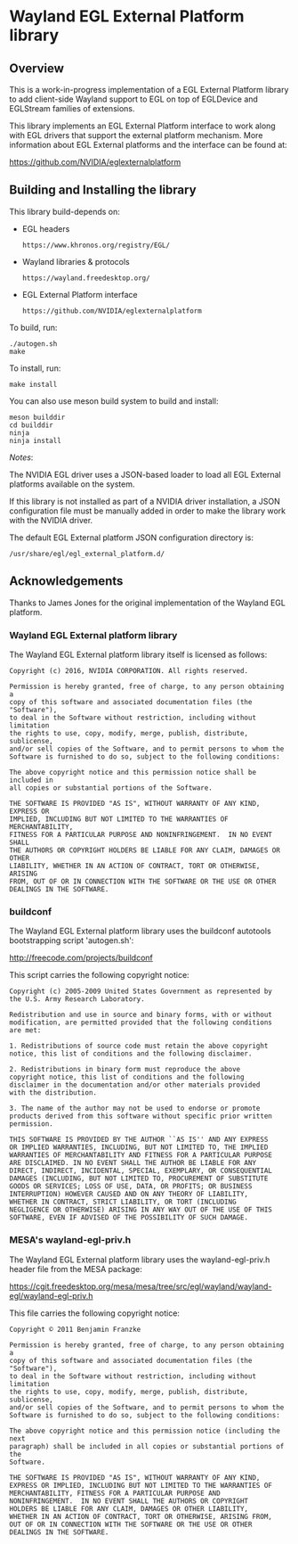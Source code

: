 Wayland EGL External Platform library
=====================================

Overview
--------

This is a work-in-progress implementation of a EGL External Platform library to
add client-side Wayland support to EGL on top of EGLDevice and EGLStream
families of extensions.

This library implements an EGL External Platform interface to work along with
EGL drivers that support the external platform mechanism. More information
about EGL External platforms and the interface can be found at:

https://github.com/NVIDIA/eglexternalplatform


Building and Installing the library
-----------------------------------

This library build-depends on:

 * EGL headers

       https://www.khronos.org/registry/EGL/

 * Wayland libraries & protocols

       https://wayland.freedesktop.org/

 * EGL External Platform interface

       https://github.com/NVIDIA/eglexternalplatform


To build, run:

    ./autogen.sh
    make


To install, run:

    make install


You can also use meson build system to build and install:

    meson builddir
    cd builddir
    ninja
    ninja install


*Notes*:

The NVIDIA EGL driver uses a JSON-based loader to load all EGL External
platforms available on the system.

If this library is not installed as part of a NVIDIA driver installation,
a JSON configuration file must be manually added in order to make the
library work with the NVIDIA driver.

The default EGL External platform JSON configuration directory is:

  `/usr/share/egl/egl_external_platform.d/`


Acknowledgements
----------------

Thanks to James Jones for the original implementation of the Wayland EGL
platform.


### Wayland EGL External platform library ###

The Wayland EGL External platform library itself is licensed as follows:

    Copyright (c) 2016, NVIDIA CORPORATION. All rights reserved.

    Permission is hereby granted, free of charge, to any person obtaining a
    copy of this software and associated documentation files (the "Software"),
    to deal in the Software without restriction, including without limitation
    the rights to use, copy, modify, merge, publish, distribute, sublicense,
    and/or sell copies of the Software, and to permit persons to whom the
    Software is furnished to do so, subject to the following conditions:

    The above copyright notice and this permission notice shall be included in
    all copies or substantial portions of the Software.

    THE SOFTWARE IS PROVIDED "AS IS", WITHOUT WARRANTY OF ANY KIND, EXPRESS OR
    IMPLIED, INCLUDING BUT NOT LIMITED TO THE WARRANTIES OF MERCHANTABILITY,
    FITNESS FOR A PARTICULAR PURPOSE AND NONINFRINGEMENT.  IN NO EVENT SHALL
    THE AUTHORS OR COPYRIGHT HOLDERS BE LIABLE FOR ANY CLAIM, DAMAGES OR OTHER
    LIABILITY, WHETHER IN AN ACTION OF CONTRACT, TORT OR OTHERWISE, ARISING
    FROM, OUT OF OR IN CONNECTION WITH THE SOFTWARE OR THE USE OR OTHER
    DEALINGS IN THE SOFTWARE.


### buildconf ###

The Wayland EGL External platform library uses the buildconf autotools
bootstrapping script 'autogen.sh':

http://freecode.com/projects/buildconf

This script carries the following copyright notice:

    Copyright (c) 2005-2009 United States Government as represented by
    the U.S. Army Research Laboratory.

    Redistribution and use in source and binary forms, with or without
    modification, are permitted provided that the following conditions
    are met:

    1. Redistributions of source code must retain the above copyright
    notice, this list of conditions and the following disclaimer.

    2. Redistributions in binary form must reproduce the above
    copyright notice, this list of conditions and the following
    disclaimer in the documentation and/or other materials provided
    with the distribution.

    3. The name of the author may not be used to endorse or promote
    products derived from this software without specific prior written
    permission.

    THIS SOFTWARE IS PROVIDED BY THE AUTHOR ``AS IS'' AND ANY EXPRESS
    OR IMPLIED WARRANTIES, INCLUDING, BUT NOT LIMITED TO, THE IMPLIED
    WARRANTIES OF MERCHANTABILITY AND FITNESS FOR A PARTICULAR PURPOSE
    ARE DISCLAIMED. IN NO EVENT SHALL THE AUTHOR BE LIABLE FOR ANY
    DIRECT, INDIRECT, INCIDENTAL, SPECIAL, EXEMPLARY, OR CONSEQUENTIAL
    DAMAGES (INCLUDING, BUT NOT LIMITED TO, PROCUREMENT OF SUBSTITUTE
    GOODS OR SERVICES; LOSS OF USE, DATA, OR PROFITS; OR BUSINESS
    INTERRUPTION) HOWEVER CAUSED AND ON ANY THEORY OF LIABILITY,
    WHETHER IN CONTRACT, STRICT LIABILITY, OR TORT (INCLUDING
    NEGLIGENCE OR OTHERWISE) ARISING IN ANY WAY OUT OF THE USE OF THIS
    SOFTWARE, EVEN IF ADVISED OF THE POSSIBILITY OF SUCH DAMAGE.

### MESA's wayland-egl-priv.h ###

The Wayland EGL External platform library uses the wayland-egl-priv.h header
file from the MESA package:

https://cgit.freedesktop.org/mesa/mesa/tree/src/egl/wayland/wayland-egl/wayland-egl-priv.h

This file carries the following copyright notice:

    Copyright © 2011 Benjamin Franzke

    Permission is hereby granted, free of charge, to any person obtaining a
    copy of this software and associated documentation files (the "Software"),
    to deal in the Software without restriction, including without limitation
    the rights to use, copy, modify, merge, publish, distribute, sublicense,
    and/or sell copies of the Software, and to permit persons to whom the
    Software is furnished to do so, subject to the following conditions:

    The above copyright notice and this permission notice (including the next
    paragraph) shall be included in all copies or substantial portions of the
    Software.

    THE SOFTWARE IS PROVIDED "AS IS", WITHOUT WARRANTY OF ANY KIND,
    EXPRESS OR IMPLIED, INCLUDING BUT NOT LIMITED TO THE WARRANTIES OF
    MERCHANTABILITY, FITNESS FOR A PARTICULAR PURPOSE AND
    NONINFRINGEMENT.  IN NO EVENT SHALL THE AUTHORS OR COPYRIGHT
    HOLDERS BE LIABLE FOR ANY CLAIM, DAMAGES OR OTHER LIABILITY,
    WHETHER IN AN ACTION OF CONTRACT, TORT OR OTHERWISE, ARISING FROM,
    OUT OF OR IN CONNECTION WITH THE SOFTWARE OR THE USE OR OTHER
    DEALINGS IN THE SOFTWARE.
